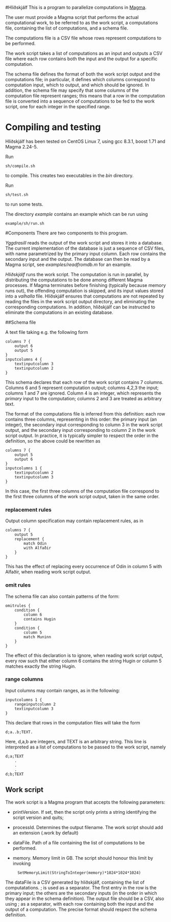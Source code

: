 #Hliðskjálf
This is a program to parallelize computations in [Magma](http://magma.maths.usyd.edu.au/magma/). 

The user must provide a Magma script that performs the actual computational work, to be referred to as the work script, a computations file, containing the list of computations, and a schema file.

The computations file is a CSV file whose rows represent computations to be performed.

The work script takes a list of computations as an input and outputs a CSV file where each row contains both the input and the output for a specific computation.

The schema file defines the format of both the work script output and the computations file; in particular, it defines which columns correspond to computation input, which to output, and which should be ignored. In addition, the schema file may specify that some columns of the computation file represent ranges; this means that a row in the computation file is converted into a sequence of computations to be fed to the work script, one for each integer in the specified range.

# Compiling and testing

Hliðskjálf has been tested on CentOS Linux 7, using gcc 8.3.1, boost 1.71 and Magma 2.24-5.

Run 

	sh/compile.sh
	
to compile. This creates two executables in the *bin* directory.

Run
	
	sh/test.sh
	
to run some tests.

The directory *example* contains an example which can be run using
	
	example/sh/run.sh

#Components
There are two components to this program.

*Yggdrasill* reads the output of the work script and stores it into a database. The current implementation of the database is just a sequence of CSV files, with name parametrized by the primary input column. Each row contains the secondary input and the output. The database can then be read by a Magma script, see *examples/readfromdb.m* for an example.

*Hliðskjálf* runs the work script. The computation is run in parallel, by distributing the computations to be done among different Magma processes. If Magma terminates before finishing (typically because memory runs out), the offending computation is skipped, and its input values stored into a *valhalla* file. Hliðskjálf ensures that computations are not repeated by reading the files in the work script output directory, and eliminating the corresponding computations. In addition, hliðskjálf can be instructed to eliminate the computations in an existing database.

##Schema file

A text file taking e.g. the following form

	columns 7 {
		output 6
		output 5
	}
	inputcolumns 4 {
		textinputcolumn 3
		textinputcolumn 2
	}

This schema declares that each row of the work script contains 7 columns. Columns 6 and 5 represent computation output; columns 4,2,3 the input; columns 1 and 7 are ignored. Column 4 is an integer, which represents the *primary* input to the computation; columns 2 and 3 are treated as arbitrary text. 

The format of the computations file is inferred from this definition: each row contains three columns, representing in this order: the primary input (an integer), the secondary input corresponding to column 3 in the work script output, and the secondary input corresponding to column 2 in the work script output. In practice, it is typically simpler to respect the order in the definition, so the above could be rewritten as 

	columns 7 {
		output 5
		output 6
	}
	inputcolumns 1 {
		textinputcolumn 2
		textinputcolumn 3
	}

In this case, the first three columns of the computation file correspond to the first three columns of the work script output, taken in the same order.

### replacement rules
Output column specification may contain replacement rules, as in 

	columns 7 {
		output 5
		replacement {
			match Odin
			with Alfaðir
		}
	}

This has the effect of replacing every occurrence of Odin in column 5 with Alfaðir, when reading work script output.

### omit rules
The schema file can also contain patterns of the form:

	omitrules {
		condition {
			column 6
			contains Hugin
		}
		condition {
			column 5
			match Muninn	
		}
	}

The effect of this declaration is to ignore, when reading work script output, every row such that either column 6 contains the string Hugin or column 5 matches exactly the string Hugin.

### range columns
Input columns may contain ranges, as in the following:

	inputcolumns 1 {
		rangeinputcolumn 2
		textinputcolumn 3
	}

This declare that rows in the computation files will take the form 

	d;a..b;TEXT. 

Here, d,a,b are integers, and TEXT is an arbitrary string. This line is interpreted as a list of computations to be passed to the work script, namely

	d;a;TEXT
		.
		.
		.
	d;b;TEXT

## Work script

The work script is a Magma program that accepts the following parameters:

* printVersion. If set, then the script only prints a string identifying the script version and quits;
* processId. Determines the output filename. The work script should add an extension (.work by default)
* dataFile. Path of a file containing the list of computations to be performed.
* memory. Memory limit in GB. The script should honour this limit by invoking 

		SetMemoryLimit(StringToInteger(memory)*1024*1024*1024)

The dataFile is a CSV generated by hliðskjálf, containing the list of computatations. ; is used as a separator. The first entry in the row is the primary input; the others are the secondary inputs (in the order in which they appear in the schema definition).
The output file should be a CSV, also using ; as a separator, with each row containing both the input and the output of a computation. The precise format should respect the schema definition.



